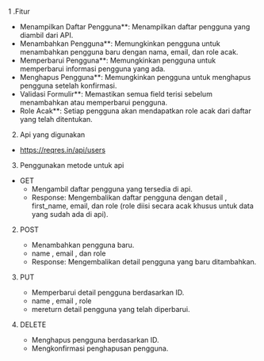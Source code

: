1 .Fitur

- Menampilkan Daftar Pengguna**: Menampilkan daftar pengguna yang diambil dari API.
- Menambahkan Pengguna**: Memungkinkan pengguna untuk menambahkan pengguna baru dengan nama, email, dan role acak.
- Memperbarui Pengguna**: Memungkinkan pengguna untuk memperbarui informasi pengguna yang ada.
- Menghapus Pengguna**: Memungkinkan pengguna untuk menghapus pengguna setelah konfirmasi.
- Validasi Formulir**: Memastikan semua field terisi sebelum menambahkan atau memperbarui pengguna.
- Role Acak**: Setiap pengguna akan mendapatkan role acak dari daftar yang telah ditentukan.

2. Api yang digunakan
  
- https://reqres.in/api/users

3. Penggunakan metode untuk api 
 - GET 
   - Mengambil daftar pengguna yang tersedia di api.
   - Response: Mengembalikan daftar pengguna dengan detail , first_name, email, dan role (role diisi secara acak khusus untuk data yang sudah ada di api).

2. POST 
   - Menambahkan pengguna baru.
   - name , email , dan role
   - Response: Mengembalikan detail pengguna yang baru ditambahkan.

3. PUT 
   - Memperbarui detail pengguna berdasarkan ID.
   - name , email , role
   - mereturn detail pengguna yang telah diperbarui.

4. DELETE 
   - Menghapus pengguna berdasarkan ID.
   - Mengkonfirmasi penghapusan pengguna.